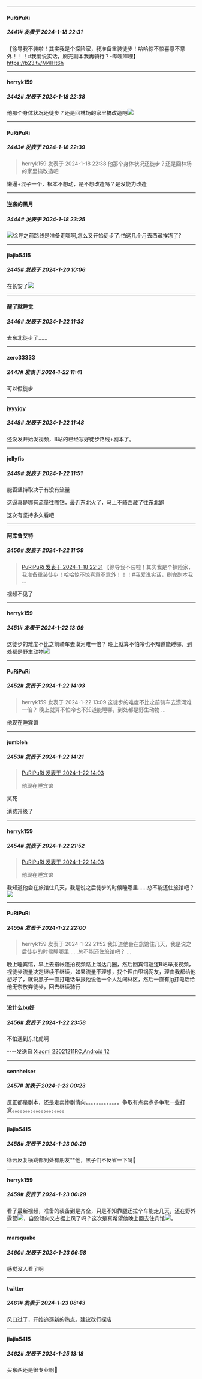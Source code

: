 
*****

####  PuRiPuRi  
##### 2441#       发表于 2024-1-18 22:31

【徐导我不装啦！其实我是个探险家，我准备重装徒步！哈哈惊不惊喜意不意外！！！#我爱说实话，刷完副本我再骑行？-哔哩哔哩】 https://b23.tv/M4lHt6h

*****

####  herryk159  
##### 2442#       发表于 2024-1-18 22:38

他那个身体状况还徒步？还是回林场的家里搞改造吧<img src="https://static.saraba1st.com/image/smiley/face2017/049.png" referrerpolicy="no-referrer">

*****

####  PuRiPuRi  
##### 2443#       发表于 2024-1-18 22:39

<blockquote>herryk159 发表于 2024-1-18 22:38
他那个身体状况还徒步？还是回林场的家里搞改造吧</blockquote>
懒逼+混子一个，根本不想动，是不想改造吗？是没能力改造


*****

####  逆袭的黑月  
##### 2444#       发表于 2024-1-18 23:25

<img src="https://static.saraba1st.com/image/smiley/face2017/067.png" referrerpolicy="no-referrer">徐导之前路线是准备走哪啊,怎么又开始徒步了.怕这几个月去西藏挨冻了?


*****

####  jiajia5415  
##### 2445#       发表于 2024-1-20 10:06

在长安了<img src="https://static.saraba1st.com/image/smiley/face2017/062.gif" referrerpolicy="no-referrer">


*****

####  醒了就睡觉  
##### 2446#       发表于 2024-1-22 11:33

去东北徒步了……

*****

####  zero33333  
##### 2447#       发表于 2024-1-22 11:41

可以假徒步


*****

####  jyyyjgy  
##### 2448#       发表于 2024-1-22 11:48

还没发开始发视频，B站的已经写好徒步路线+剧本了。

*****

####  jellyfis  
##### 2449#       发表于 2024-1-22 11:51

能否坚持取决于有没有流量

这逼真是哪有流量往哪钻，最近东北火了，马上不骑西藏了往东北跑

这次有坚持多久看吧


*****

####  阿库鲁艾特  
##### 2450#       发表于 2024-1-22 11:59

<blockquote><a href="httphttps://bbs.saraba1st.com/2b/forum.php?mod=redirect&amp;goto=findpost&amp;pid=63694656&amp;ptid=2134577" target="_blank">PuRiPuRi 发表于 2024-1-18 22:31</a>
【徐导我不装啦！其实我是个探险家，我准备重装徒步！哈哈惊不惊喜意不意外！！！#我爱说实话，刷完副本我 ...</blockquote>
视频不见了


*****

####  herryk159  
##### 2451#       发表于 2024-1-22 13:09

这徒步的难度不比之前骑车去漠河难一倍？ 晚上就算不怕冷也不知道能睡哪，到处都是野生动物<img src="https://static.saraba1st.com/image/smiley/face2017/024.png" referrerpolicy="no-referrer">


*****

####  PuRiPuRi  
##### 2452#       发表于 2024-1-22 14:03

<blockquote>herryk159 发表于 2024-1-22 13:09
这徒步的难度不比之前骑车去漠河难一倍？ 晚上就算不怕冷也不知道能睡哪，到处都是野生动物 ...</blockquote>
他现在睡宾馆


*****

####  jumbleh  
##### 2453#       发表于 2024-1-22 14:21

<blockquote><a href="httphttps://bbs.saraba1st.com/2b/forum.php?mod=redirect&amp;goto=findpost&amp;pid=63733893&amp;ptid=2134577" target="_blank">PuRiPuRi 发表于 2024-1-22 14:03</a>

他现在睡宾馆</blockquote>
笑死

消费升级了


*****

####  herryk159  
##### 2454#       发表于 2024-1-22 21:52

<blockquote><a href="httphttps://bbs.saraba1st.com/2b/forum.php?mod=redirect&amp;goto=findpost&amp;pid=63733893&amp;ptid=2134577" target="_blank">PuRiPuRi 发表于 2024-1-22 14:03</a>

他现在睡宾馆</blockquote>
我知道他会在旅馆住几天，我是说之后徒步的时候睡哪里……总不能还住旅馆吧？<img src="https://static.saraba1st.com/image/smiley/face2017/037.png" referrerpolicy="no-referrer">


*****

####  PuRiPuRi  
##### 2455#       发表于 2024-1-22 22:00

<blockquote>herryk159 发表于 2024-1-22 21:52
我知道他会在旅馆住几天，我是说之后徒步的时候睡哪里……总不能还住旅馆吧？ ...</blockquote>
晚上睡宾馆，早上去搭帐篷拍视频路上溜达几圈，然后回宾馆巡逻B站举报视频，视徒步流量决定继续不继续，如果流量不理想，找个理由甩锅网友，理由我都给他想好了，就说黑子一直打电话举报他说他一个人乱闯林区，然后一直有jg打电话给他无奈放弃徒步，回去继续骑行


*****

####  没什么bu好  
##### 2456#       发表于 2024-1-22 23:58

不怕遇到东北虎啊

----发送自 [Xiaomi 22021211RC,Android 12](http://stage1.5j4m.com/?1.37)


*****

####  sennheiser  
##### 2457#       发表于 2024-1-23 00:23

反正都是剧本，还是走卖惨剧情向。。。。。。。。。。。。。争取有点卖点多争取一些打赏。。。。。。。。。。。。。。。。。。。。

*****

####  jiajia5415  
##### 2458#       发表于 2024-1-23 00:29

徐云反复横跳都到处有朋友**他，黑子们不反省一下吗🤩

*****

####  herryk159  
##### 2459#       发表于 2024-1-23 00:29

看了最新视频，准备的装备到是齐全，只是不知靠腿还拉个车能走几天，还在野外露营<img src="https://static.saraba1st.com/image/smiley/face2017/009.gif" referrerpolicy="no-referrer">，自毁倾向又占据上风了吗？这次是真希望他晚上回去住宾馆<img src="https://static.saraba1st.com/image/smiley/face2017/015.png" referrerpolicy="no-referrer">。


*****

####  marsquake  
##### 2460#       发表于 2024-1-23 06:58

感觉没人看了啊


*****

####  twitter  
##### 2461#       发表于 2024-1-23 08:43

风口过了，开始追逐新的热点。建议改行探店


*****

####  jiajia5415  
##### 2462#       发表于 2024-1-25 13:18

买东西还是很专业啊🤩

